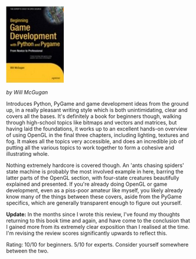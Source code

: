 <!--
.. title: Beginning Game Development With Python and PyGame
.. slug: beginning-game-development-with-python-and-pygame
.. date: 2009-01-12 00:17:54-06:00
.. tags: python,books
.. link: 
.. description: 
.. type: text
-->


![](/files/2009/01/beginning-game-development-with-python-and-pygame.jpg)

*by Will McGugan*

Introduces Python, PyGame and game development ideas from the ground up,
in a really pleasant writing style which is both unintimidating, clear
and covers all the bases. It's definitely a book for beginners though,
walking through high-school topics like bitmaps and vectors and
matrices, but having laid the foundations, it works up to an excellent
hands-on overview of using OpenGL in the final three chapters, including
lighting, textures and fog. It makes all the topics very accessible, and
does an incredible job of putting all the various topics to work
together to form a cohesive and illustrating whole.

Nothing extremely hardcore is covered though. An 'ants chasing spiders'
state machine is probably the most involved example in here, barring the
latter parts of the OpenGL section, with four-state creatures
beautifully explained and presented. If you're already doing OpenGL or
game development, even as a piss-poor amateur like myself, you likely
already know many of the things between these covers, aside from the
PyGame specifics, which are generally transparent enough to figure out
yourself.

**Update:** In the months since I wrote this review, I've found my
thoughts returning to this book time and again, and have come to the
conclusion that I gained more from its extremely clear exposition than I
realised at the time. I'm revising the review scores significantly
upwards to reflect this.

Rating: 10/10 for beginners. 5/10 for experts. Consider yourself
somewhere between the two.